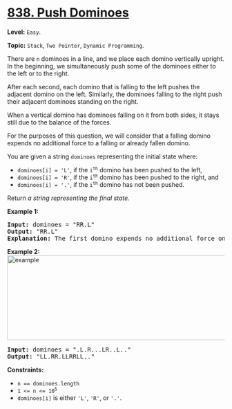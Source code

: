 # [838. Push Dominoes](https://leetcode.com/problems/push-dominoes/)

**Level:** `Easy`.

**Topic:** `Stack`, `Two Pointer`, `Dynamic Programming`.

There are <code>n</code> dominoes in a line, and we place each domino vertically upright. In the beginning, we simultaneously push some of the dominoes either to the left or to the right.

After each second, each domino that is falling to the left pushes the adjacent domino on the left. Similarly, the dominoes falling to the right push their adjacent dominoes standing on the right.

When a vertical domino has dominoes falling on it from both sides, it stays still due to the balance of the forces.

For the purposes of this question, we will consider that a falling domino expends no additional force to a falling or already fallen domino.

You are given a string <code>dominoes</code> representing the initial state where:

<ul>
 <li><code>dominoes[i] = 'L'</code>, if the <code>i<sup>th</sup></code> domino has been pushed to the left,</li>
 <li><code>dominoes[i] = 'R'</code>, if the <code>i<sup>th</sup></code> domino has been pushed to the right, and</li>
 <li><code>dominoes[i] = '.'</code>, if the <code>i<sup>th</sup></code> domino has not been pushed.</li>
</ul>

Return <em>a string representing the final state</em>.

<strong>Example 1:</strong>

<pre><strong>Input:</strong> dominoes = "RR.L"
<strong>Output:</strong> "RR.L"
<strong>Explanation:</strong> The first domino expends no additional force on the second domino.
</pre>

<strong>Example 2:</strong>
<img alt="example" src="https://s3-lc-upload.s3.amazonaws.com/uploads/2018/05/18/domino.png" style="height: 196px; width: 512px;">
<pre><strong>Input:</strong> dominoes = ".L.R...LR..L.."
<strong>Output:</strong> "LL.RR.LLRRLL.."
</pre>

<strong>Constraints:</strong>

<ul>
 <li><code>n == dominoes.length</code></li>
 <li><code>1 &lt;= n &lt;= 10<sup>5</sup></code></li>
 <li><code>dominoes[i]</code> is either <code>'L'</code>, <code>'R'</code>, or <code>'.'</code>.</li>
</ul>
